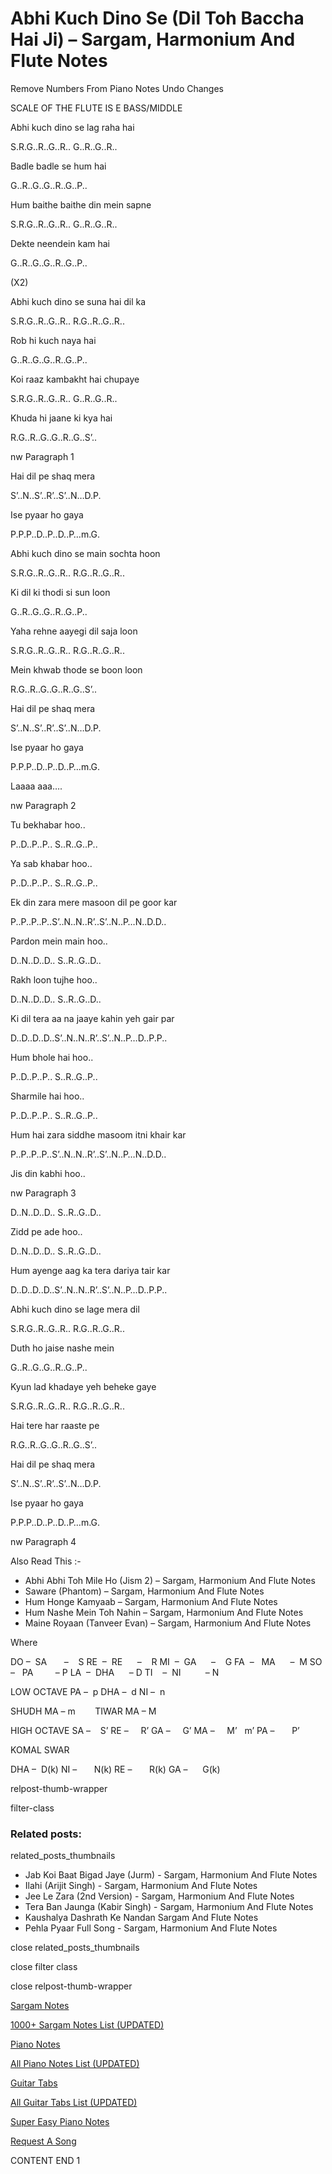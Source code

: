 
# Abhi Kuch Dino Se (Dil Toh Baccha Hai Ji) – Sargam, Harmonium And Flute Notes

Remove Numbers From Piano Notes
Undo Changes

SCALE OF THE FLUTE IS E BASS/MIDDLE

Abhi kuch dino se lag raha hai

S.R.G..R..G..R.. G..R..G..R..

Badle badle se hum hai

G..R..G..G..R..G..P..

Hum baithe baithe din mein sapne

S.R.G..R..G..R.. G..R..G..R..

Dekte neendein kam hai

G..R..G..G..R..G..P..

(X2)

Abhi kuch dino se suna hai dil ka

S.R.G..R..G..R.. R.G..R..G..R..

Rob hi kuch naya hai

G..R..G..G..R..G..P..

Koi raaz kambakht hai chupaye

S.R.G..R..G..R.. G..R..G..R..

Khuda hi jaane ki kya hai

R.G..R..G..G..R..G..S’..

nw Paragraph 1

Hai dil pe shaq mera

S’..N..S’..R’..S’..N…D.P.

Ise pyaar ho gaya

P.P.P..D..P..D..P…m.G.

Abhi kuch dino se main sochta hoon

S.R.G..R..G..R.. R.G..R..G..R..

Ki dil ki thodi si sun loon

G..R..G..G..R..G..P..

Yaha rehne aayegi dil saja loon

S.R.G..R..G..R.. R.G..R..G..R..

Mein khwab thode se boon loon

R.G..R..G..G..R..G..S’..

Hai dil pe shaq mera

S’..N..S’..R’..S’..N…D.P.

Ise pyaar ho gaya

P.P.P..D..P..D..P…m.G.

Laaaa aaa….

nw Paragraph 2

Tu bekhabar hoo..

P..D..P..P.. S..R..G..P..

Ya sab khabar hoo..

P..D..P..P.. S..R..G..P..

Ek din zara mere masoon dil pe goor kar

P..P..P..P..S’..N..N..R’..S’..N..P…N..D.D..

Pardon mein main hoo..

D..N..D..D.. S..R..G..D..

Rakh loon tujhe hoo..

D..N..D..D.. S..R..G..D..

Ki dil tera aa na jaaye kahin yeh gair par

D..D..D..D..S’..N..N..R’..S’..N..P…D..P.P..

Hum bhole hai hoo..

P..D..P..P.. S..R..G..P..

Sharmile hai hoo..

P..D..P..P.. S..R..G..P..

Hum hai zara siddhe masoom itni khair kar

P..P..P..P..S’..N..N..R’..S’..N..P…N..D.D..

Jis din kabhi hoo..

nw Paragraph 3

D..N..D..D.. S..R..G..D..

Zidd pe ade hoo..

D..N..D..D.. S..R..G..D..

Hum ayenge aag ka tera dariya tair kar

D..D..D..D..S’..N..N..R’..S’..N..P…D..P.P..

Abhi kuch dino se lage mera dil

S.R.G..R..G..R.. R.G..R..G..R..

Duth ho jaise nashe mein

G..R..G..G..R..G..P..

Kyun lad khadaye yeh beheke gaye

S.R.G..R..G..R.. R.G..R..G..R..

Hai tere har raaste pe

R.G..R..G..G..R..G..S’..

Hai dil pe shaq mera

S’..N..S’..R’..S’..N…D.P.

Ise pyaar ho gaya

P.P.P..D..P..D..P…m.G.

nw Paragraph 4

Also Read This :-

* Abhi Abhi Toh Mile Ho (Jism 2) – Sargam, Harmonium And Flute Notes
* Saware (Phantom) – Sargam, Harmonium And Flute Notes
* Hum Honge Kamyaab – Sargam, Harmonium And Flute Notes
* Hum Nashe Mein Toh Nahin – Sargam, Harmonium And Flute Notes
* Maine Royaan (Tanveer Evan) – Sargam, Harmonium And Flute Notes

Where

DO –  SA       –    S
RE  –  RE      –    R
MI  –  GA      –    G
FA  –   MA      –  M
SO  –   PA         – P
LA  –  DHA      – D
TI    –  NI          – N

LOW OCTAVE
PA –  p
DHA –  d
NI –  n

SHUDH MA – m        TIWAR MA – M

HIGH OCTAVE
SA –    S’
RE –     R’
GA –     G’
MA –     M’   m’
PA –       P’

KOMAL SWAR

DHA –  D(k)
NI –       N(k)
RE –       R(k)
GA –      G(k)

relpost-thumb-wrapper

filter-class

### Related posts:

related_posts_thumbnails

* Jab Koi Baat Bigad Jaye (Jurm) - Sargam, Harmonium And Flute Notes
* Ilahi (Arijit Singh) - Sargam, Harmonium And Flute Notes
* Jee Le Zara (2nd Version) - Sargam, Harmonium And Flute Notes
* Tera Ban Jaunga (Kabir Singh) - Sargam, Harmonium And Flute Notes
* Kaushalya Dashrath Ke Nandan Sargam And Flute Notes
* Pehla Pyaar Full Song - Sargam, Harmonium And Flute Notes

close related_posts_thumbnails

close filter class

close relpost-thumb-wrapper

[Sargam Notes](https://www.notationsworld.com/sargam-notes.html)

[1000+ Sargam Notes List (UPDATED)](https://www.notationsworld.com/all-songs-list-sargam-notes.html)

[Piano Notes](https://www.notationsworld.com/piano-notes.html)

[All Piano Notes List (UPDATED)](https://www.notationsworld.com/all-songs-list-piano-notes.html)

[Guitar Tabs](https://www.notationsworld.com/guitar-tabs.html)

[All Guitar Tabs List (UPDATED)](https://www.notationsworld.com/all-songs-list-guitar-tabs.html)

[Super Easy Piano Notes](https://studywall.in/)

[Request A Song](https://www.notationsworld.com/request-a-song.html)

CONTENT END 1

